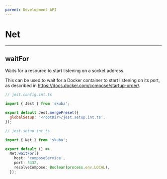 ```yaml
---
parent: Development API
---
```


# Net

---

## waitFor

Waits for a resource to start listening on a socket address.

This can be used to wait for a Docker container to start listening on its port,
as described in <https://docs.docker.com/compose/startup-order/>.

```js
// jest.config.int.ts

import { Jest } from 'skuba';

export default Jest.mergePreset({
  globalSetup: '<rootDir>/jest.setup.int.ts',
});
```

```typescript
// jest.setup.int.ts

import { Net } from 'skuba';

export default () =>
  Net.waitFor({
    host: 'composeService',
    port: 5432,
    resolveCompose: Boolean(process.env.LOCAL),
  });
```
